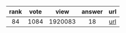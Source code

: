 
| rank | vote | view | answer | url |
|:-:|:-:|:-:|:-:|:-:|
|84|1084|1920083|18| [url](http://stackoverflow.com/questions/627435/how-do-i-remove-an-element-from-a-list-by-index-in-python) |
